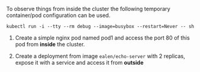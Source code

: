 To observe things from inside the cluster the following temporary container/pod configuration can be used.
```shell
kubectl run -i --tty --rm debug --image=busybox --restart=Never -- sh
```


1. Create a simple nginx pod named pod1 and access the port 80 of this pod 
   from **inside** the cluster.

2. Create a deployment from image `ealen/echo-server` with 2 replicas, expose it 
   with a service and access it from **outside**
